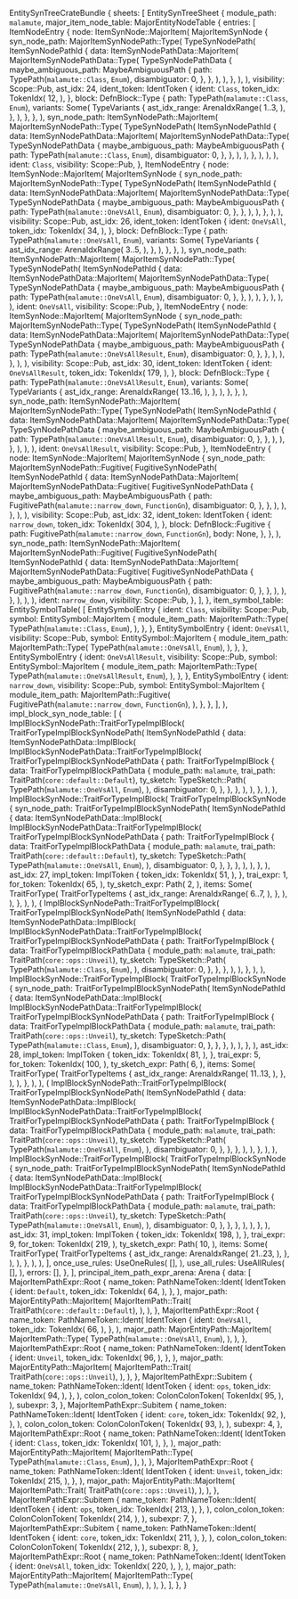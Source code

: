 EntitySynTreeCrateBundle {
    sheets: [
        EntitySynTreeSheet {
            module_path: `malamute`,
            major_item_node_table: MajorEntityNodeTable {
                entries: [
                    ItemNodeEntry {
                        node: ItemSynNode::MajorItem(
                            MajorItemSynNode {
                                syn_node_path: MajorItemSynNodePath::Type(
                                    TypeSynNodePath(
                                        ItemSynNodePathId {
                                            data: ItemSynNodePathData::MajorItem(
                                                MajorItemSynNodePathData::Type(
                                                    TypeSynNodePathData {
                                                        maybe_ambiguous_path: MaybeAmbiguousPath {
                                                            path: TypePath(`malamute::Class`, `Enum`),
                                                            disambiguator: 0,
                                                        },
                                                    },
                                                ),
                                            ),
                                        },
                                    ),
                                ),
                                visibility: Scope::Pub,
                                ast_idx: 24,
                                ident_token: IdentToken {
                                    ident: `Class`,
                                    token_idx: TokenIdx(
                                        12,
                                    ),
                                },
                                block: DefnBlock::Type {
                                    path: TypePath(`malamute::Class`, `Enum`),
                                    variants: Some(
                                        TypeVariants {
                                            ast_idx_range: ArenaIdxRange(
                                                1..3,
                                            ),
                                        },
                                    ),
                                },
                            },
                        ),
                        syn_node_path: ItemSynNodePath::MajorItem(
                            MajorItemSynNodePath::Type(
                                TypeSynNodePath(
                                    ItemSynNodePathId {
                                        data: ItemSynNodePathData::MajorItem(
                                            MajorItemSynNodePathData::Type(
                                                TypeSynNodePathData {
                                                    maybe_ambiguous_path: MaybeAmbiguousPath {
                                                        path: TypePath(`malamute::Class`, `Enum`),
                                                        disambiguator: 0,
                                                    },
                                                },
                                            ),
                                        ),
                                    },
                                ),
                            ),
                        ),
                        ident: `Class`,
                        visibility: Scope::Pub,
                    },
                    ItemNodeEntry {
                        node: ItemSynNode::MajorItem(
                            MajorItemSynNode {
                                syn_node_path: MajorItemSynNodePath::Type(
                                    TypeSynNodePath(
                                        ItemSynNodePathId {
                                            data: ItemSynNodePathData::MajorItem(
                                                MajorItemSynNodePathData::Type(
                                                    TypeSynNodePathData {
                                                        maybe_ambiguous_path: MaybeAmbiguousPath {
                                                            path: TypePath(`malamute::OneVsAll`, `Enum`),
                                                            disambiguator: 0,
                                                        },
                                                    },
                                                ),
                                            ),
                                        },
                                    ),
                                ),
                                visibility: Scope::Pub,
                                ast_idx: 26,
                                ident_token: IdentToken {
                                    ident: `OneVsAll`,
                                    token_idx: TokenIdx(
                                        34,
                                    ),
                                },
                                block: DefnBlock::Type {
                                    path: TypePath(`malamute::OneVsAll`, `Enum`),
                                    variants: Some(
                                        TypeVariants {
                                            ast_idx_range: ArenaIdxRange(
                                                3..5,
                                            ),
                                        },
                                    ),
                                },
                            },
                        ),
                        syn_node_path: ItemSynNodePath::MajorItem(
                            MajorItemSynNodePath::Type(
                                TypeSynNodePath(
                                    ItemSynNodePathId {
                                        data: ItemSynNodePathData::MajorItem(
                                            MajorItemSynNodePathData::Type(
                                                TypeSynNodePathData {
                                                    maybe_ambiguous_path: MaybeAmbiguousPath {
                                                        path: TypePath(`malamute::OneVsAll`, `Enum`),
                                                        disambiguator: 0,
                                                    },
                                                },
                                            ),
                                        ),
                                    },
                                ),
                            ),
                        ),
                        ident: `OneVsAll`,
                        visibility: Scope::Pub,
                    },
                    ItemNodeEntry {
                        node: ItemSynNode::MajorItem(
                            MajorItemSynNode {
                                syn_node_path: MajorItemSynNodePath::Type(
                                    TypeSynNodePath(
                                        ItemSynNodePathId {
                                            data: ItemSynNodePathData::MajorItem(
                                                MajorItemSynNodePathData::Type(
                                                    TypeSynNodePathData {
                                                        maybe_ambiguous_path: MaybeAmbiguousPath {
                                                            path: TypePath(`malamute::OneVsAllResult`, `Enum`),
                                                            disambiguator: 0,
                                                        },
                                                    },
                                                ),
                                            ),
                                        },
                                    ),
                                ),
                                visibility: Scope::Pub,
                                ast_idx: 30,
                                ident_token: IdentToken {
                                    ident: `OneVsAllResult`,
                                    token_idx: TokenIdx(
                                        179,
                                    ),
                                },
                                block: DefnBlock::Type {
                                    path: TypePath(`malamute::OneVsAllResult`, `Enum`),
                                    variants: Some(
                                        TypeVariants {
                                            ast_idx_range: ArenaIdxRange(
                                                13..16,
                                            ),
                                        },
                                    ),
                                },
                            },
                        ),
                        syn_node_path: ItemSynNodePath::MajorItem(
                            MajorItemSynNodePath::Type(
                                TypeSynNodePath(
                                    ItemSynNodePathId {
                                        data: ItemSynNodePathData::MajorItem(
                                            MajorItemSynNodePathData::Type(
                                                TypeSynNodePathData {
                                                    maybe_ambiguous_path: MaybeAmbiguousPath {
                                                        path: TypePath(`malamute::OneVsAllResult`, `Enum`),
                                                        disambiguator: 0,
                                                    },
                                                },
                                            ),
                                        ),
                                    },
                                ),
                            ),
                        ),
                        ident: `OneVsAllResult`,
                        visibility: Scope::Pub,
                    },
                    ItemNodeEntry {
                        node: ItemSynNode::MajorItem(
                            MajorItemSynNode {
                                syn_node_path: MajorItemSynNodePath::Fugitive(
                                    FugitiveSynNodePath(
                                        ItemSynNodePathId {
                                            data: ItemSynNodePathData::MajorItem(
                                                MajorItemSynNodePathData::Fugitive(
                                                    FugitiveSynNodePathData {
                                                        maybe_ambiguous_path: MaybeAmbiguousPath {
                                                            path: FugitivePath(`malamute::narrow_down`, `FunctionGn`),
                                                            disambiguator: 0,
                                                        },
                                                    },
                                                ),
                                            ),
                                        },
                                    ),
                                ),
                                visibility: Scope::Pub,
                                ast_idx: 32,
                                ident_token: IdentToken {
                                    ident: `narrow_down`,
                                    token_idx: TokenIdx(
                                        304,
                                    ),
                                },
                                block: DefnBlock::Fugitive {
                                    path: FugitivePath(`malamute::narrow_down`, `FunctionGn`),
                                    body: None,
                                },
                            },
                        ),
                        syn_node_path: ItemSynNodePath::MajorItem(
                            MajorItemSynNodePath::Fugitive(
                                FugitiveSynNodePath(
                                    ItemSynNodePathId {
                                        data: ItemSynNodePathData::MajorItem(
                                            MajorItemSynNodePathData::Fugitive(
                                                FugitiveSynNodePathData {
                                                    maybe_ambiguous_path: MaybeAmbiguousPath {
                                                        path: FugitivePath(`malamute::narrow_down`, `FunctionGn`),
                                                        disambiguator: 0,
                                                    },
                                                },
                                            ),
                                        ),
                                    },
                                ),
                            ),
                        ),
                        ident: `narrow_down`,
                        visibility: Scope::Pub,
                    },
                ],
            },
            item_symbol_table: EntitySymbolTable(
                [
                    EntitySymbolEntry {
                        ident: `Class`,
                        visibility: Scope::Pub,
                        symbol: EntitySymbol::MajorItem {
                            module_item_path: MajorItemPath::Type(
                                TypePath(`malamute::Class`, `Enum`),
                            ),
                        },
                    },
                    EntitySymbolEntry {
                        ident: `OneVsAll`,
                        visibility: Scope::Pub,
                        symbol: EntitySymbol::MajorItem {
                            module_item_path: MajorItemPath::Type(
                                TypePath(`malamute::OneVsAll`, `Enum`),
                            ),
                        },
                    },
                    EntitySymbolEntry {
                        ident: `OneVsAllResult`,
                        visibility: Scope::Pub,
                        symbol: EntitySymbol::MajorItem {
                            module_item_path: MajorItemPath::Type(
                                TypePath(`malamute::OneVsAllResult`, `Enum`),
                            ),
                        },
                    },
                    EntitySymbolEntry {
                        ident: `narrow_down`,
                        visibility: Scope::Pub,
                        symbol: EntitySymbol::MajorItem {
                            module_item_path: MajorItemPath::Fugitive(
                                FugitivePath(`malamute::narrow_down`, `FunctionGn`),
                            ),
                        },
                    },
                ],
            ),
            impl_block_syn_node_table: [
                (
                    ImplBlockSynNodePath::TraitForTypeImplBlock(
                        TraitForTypeImplBlockSynNodePath(
                            ItemSynNodePathId {
                                data: ItemSynNodePathData::ImplBlock(
                                    ImplBlockSynNodePathData::TraitForTypeImplBlock(
                                        TraitForTypeImplBlockSynNodePathData {
                                            path: TraitForTypeImplBlock {
                                                data: TraitForTypeImplBlockPathData {
                                                    module_path: `malamute`,
                                                    trai_path: TraitPath(`core::default::Default`),
                                                    ty_sketch: TypeSketch::Path(
                                                        TypePath(`malamute::OneVsAll`, `Enum`),
                                                    ),
                                                    disambiguator: 0,
                                                },
                                            },
                                        },
                                    ),
                                ),
                            },
                        ),
                    ),
                    ImplBlockSynNode::TraitForTypeImplBlock(
                        TraitForTypeImplBlockSynNode {
                            syn_node_path: TraitForTypeImplBlockSynNodePath(
                                ItemSynNodePathId {
                                    data: ItemSynNodePathData::ImplBlock(
                                        ImplBlockSynNodePathData::TraitForTypeImplBlock(
                                            TraitForTypeImplBlockSynNodePathData {
                                                path: TraitForTypeImplBlock {
                                                    data: TraitForTypeImplBlockPathData {
                                                        module_path: `malamute`,
                                                        trai_path: TraitPath(`core::default::Default`),
                                                        ty_sketch: TypeSketch::Path(
                                                            TypePath(`malamute::OneVsAll`, `Enum`),
                                                        ),
                                                        disambiguator: 0,
                                                    },
                                                },
                                            },
                                        ),
                                    ),
                                },
                            ),
                            ast_idx: 27,
                            impl_token: ImplToken {
                                token_idx: TokenIdx(
                                    51,
                                ),
                            },
                            trai_expr: 1,
                            for_token: TokenIdx(
                                65,
                            ),
                            ty_sketch_expr: Path(
                                2,
                            ),
                            items: Some(
                                TraitForType(
                                    TraitForTypeItems {
                                        ast_idx_range: ArenaIdxRange(
                                            6..7,
                                        ),
                                    },
                                ),
                            ),
                        },
                    ),
                ),
                (
                    ImplBlockSynNodePath::TraitForTypeImplBlock(
                        TraitForTypeImplBlockSynNodePath(
                            ItemSynNodePathId {
                                data: ItemSynNodePathData::ImplBlock(
                                    ImplBlockSynNodePathData::TraitForTypeImplBlock(
                                        TraitForTypeImplBlockSynNodePathData {
                                            path: TraitForTypeImplBlock {
                                                data: TraitForTypeImplBlockPathData {
                                                    module_path: `malamute`,
                                                    trai_path: TraitPath(`core::ops::Unveil`),
                                                    ty_sketch: TypeSketch::Path(
                                                        TypePath(`malamute::Class`, `Enum`),
                                                    ),
                                                    disambiguator: 0,
                                                },
                                            },
                                        },
                                    ),
                                ),
                            },
                        ),
                    ),
                    ImplBlockSynNode::TraitForTypeImplBlock(
                        TraitForTypeImplBlockSynNode {
                            syn_node_path: TraitForTypeImplBlockSynNodePath(
                                ItemSynNodePathId {
                                    data: ItemSynNodePathData::ImplBlock(
                                        ImplBlockSynNodePathData::TraitForTypeImplBlock(
                                            TraitForTypeImplBlockSynNodePathData {
                                                path: TraitForTypeImplBlock {
                                                    data: TraitForTypeImplBlockPathData {
                                                        module_path: `malamute`,
                                                        trai_path: TraitPath(`core::ops::Unveil`),
                                                        ty_sketch: TypeSketch::Path(
                                                            TypePath(`malamute::Class`, `Enum`),
                                                        ),
                                                        disambiguator: 0,
                                                    },
                                                },
                                            },
                                        ),
                                    ),
                                },
                            ),
                            ast_idx: 28,
                            impl_token: ImplToken {
                                token_idx: TokenIdx(
                                    81,
                                ),
                            },
                            trai_expr: 5,
                            for_token: TokenIdx(
                                100,
                            ),
                            ty_sketch_expr: Path(
                                6,
                            ),
                            items: Some(
                                TraitForType(
                                    TraitForTypeItems {
                                        ast_idx_range: ArenaIdxRange(
                                            11..13,
                                        ),
                                    },
                                ),
                            ),
                        },
                    ),
                ),
                (
                    ImplBlockSynNodePath::TraitForTypeImplBlock(
                        TraitForTypeImplBlockSynNodePath(
                            ItemSynNodePathId {
                                data: ItemSynNodePathData::ImplBlock(
                                    ImplBlockSynNodePathData::TraitForTypeImplBlock(
                                        TraitForTypeImplBlockSynNodePathData {
                                            path: TraitForTypeImplBlock {
                                                data: TraitForTypeImplBlockPathData {
                                                    module_path: `malamute`,
                                                    trai_path: TraitPath(`core::ops::Unveil`),
                                                    ty_sketch: TypeSketch::Path(
                                                        TypePath(`malamute::OneVsAll`, `Enum`),
                                                    ),
                                                    disambiguator: 0,
                                                },
                                            },
                                        },
                                    ),
                                ),
                            },
                        ),
                    ),
                    ImplBlockSynNode::TraitForTypeImplBlock(
                        TraitForTypeImplBlockSynNode {
                            syn_node_path: TraitForTypeImplBlockSynNodePath(
                                ItemSynNodePathId {
                                    data: ItemSynNodePathData::ImplBlock(
                                        ImplBlockSynNodePathData::TraitForTypeImplBlock(
                                            TraitForTypeImplBlockSynNodePathData {
                                                path: TraitForTypeImplBlock {
                                                    data: TraitForTypeImplBlockPathData {
                                                        module_path: `malamute`,
                                                        trai_path: TraitPath(`core::ops::Unveil`),
                                                        ty_sketch: TypeSketch::Path(
                                                            TypePath(`malamute::OneVsAll`, `Enum`),
                                                        ),
                                                        disambiguator: 0,
                                                    },
                                                },
                                            },
                                        ),
                                    ),
                                },
                            ),
                            ast_idx: 31,
                            impl_token: ImplToken {
                                token_idx: TokenIdx(
                                    198,
                                ),
                            },
                            trai_expr: 9,
                            for_token: TokenIdx(
                                219,
                            ),
                            ty_sketch_expr: Path(
                                10,
                            ),
                            items: Some(
                                TraitForType(
                                    TraitForTypeItems {
                                        ast_idx_range: ArenaIdxRange(
                                            21..23,
                                        ),
                                    },
                                ),
                            ),
                        },
                    ),
                ),
            ],
            once_use_rules: UseOneRules(
                [],
            ),
            use_all_rules: UseAllRules(
                [],
            ),
            errors: [],
        },
    ],
    principal_item_path_expr_arena: Arena {
        data: [
            MajorItemPathExpr::Root {
                name_token: PathNameToken::Ident(
                    IdentToken {
                        ident: `Default`,
                        token_idx: TokenIdx(
                            64,
                        ),
                    },
                ),
                major_path: MajorEntityPath::MajorItem(
                    MajorItemPath::Trait(
                        TraitPath(`core::default::Default`),
                    ),
                ),
            },
            MajorItemPathExpr::Root {
                name_token: PathNameToken::Ident(
                    IdentToken {
                        ident: `OneVsAll`,
                        token_idx: TokenIdx(
                            66,
                        ),
                    },
                ),
                major_path: MajorEntityPath::MajorItem(
                    MajorItemPath::Type(
                        TypePath(`malamute::OneVsAll`, `Enum`),
                    ),
                ),
            },
            MajorItemPathExpr::Root {
                name_token: PathNameToken::Ident(
                    IdentToken {
                        ident: `Unveil`,
                        token_idx: TokenIdx(
                            96,
                        ),
                    },
                ),
                major_path: MajorEntityPath::MajorItem(
                    MajorItemPath::Trait(
                        TraitPath(`core::ops::Unveil`),
                    ),
                ),
            },
            MajorItemPathExpr::Subitem {
                name_token: PathNameToken::Ident(
                    IdentToken {
                        ident: `ops`,
                        token_idx: TokenIdx(
                            94,
                        ),
                    },
                ),
                colon_colon_token: ColonColonToken(
                    TokenIdx(
                        95,
                    ),
                ),
                subexpr: 3,
            },
            MajorItemPathExpr::Subitem {
                name_token: PathNameToken::Ident(
                    IdentToken {
                        ident: `core`,
                        token_idx: TokenIdx(
                            92,
                        ),
                    },
                ),
                colon_colon_token: ColonColonToken(
                    TokenIdx(
                        93,
                    ),
                ),
                subexpr: 4,
            },
            MajorItemPathExpr::Root {
                name_token: PathNameToken::Ident(
                    IdentToken {
                        ident: `Class`,
                        token_idx: TokenIdx(
                            101,
                        ),
                    },
                ),
                major_path: MajorEntityPath::MajorItem(
                    MajorItemPath::Type(
                        TypePath(`malamute::Class`, `Enum`),
                    ),
                ),
            },
            MajorItemPathExpr::Root {
                name_token: PathNameToken::Ident(
                    IdentToken {
                        ident: `Unveil`,
                        token_idx: TokenIdx(
                            215,
                        ),
                    },
                ),
                major_path: MajorEntityPath::MajorItem(
                    MajorItemPath::Trait(
                        TraitPath(`core::ops::Unveil`),
                    ),
                ),
            },
            MajorItemPathExpr::Subitem {
                name_token: PathNameToken::Ident(
                    IdentToken {
                        ident: `ops`,
                        token_idx: TokenIdx(
                            213,
                        ),
                    },
                ),
                colon_colon_token: ColonColonToken(
                    TokenIdx(
                        214,
                    ),
                ),
                subexpr: 7,
            },
            MajorItemPathExpr::Subitem {
                name_token: PathNameToken::Ident(
                    IdentToken {
                        ident: `core`,
                        token_idx: TokenIdx(
                            211,
                        ),
                    },
                ),
                colon_colon_token: ColonColonToken(
                    TokenIdx(
                        212,
                    ),
                ),
                subexpr: 8,
            },
            MajorItemPathExpr::Root {
                name_token: PathNameToken::Ident(
                    IdentToken {
                        ident: `OneVsAll`,
                        token_idx: TokenIdx(
                            220,
                        ),
                    },
                ),
                major_path: MajorEntityPath::MajorItem(
                    MajorItemPath::Type(
                        TypePath(`malamute::OneVsAll`, `Enum`),
                    ),
                ),
            },
        ],
    },
}